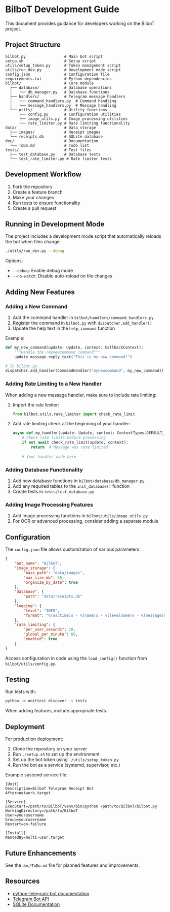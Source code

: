# BilboT Development Guide

This document provides guidance for developers working on the BilboT project.

## Project Structure

```
bilbot.py                 # Main bot script
setup.sh                  # Setup script
utils/setup_token.py      # Token management script
utils/run_dev.py          # Development mode script
config.json               # Configuration file
requirements.txt          # Python dependencies
bilbot/                   # Core module
  ├── database/           # Database operations
  │   └── db_manager.py   # Database functions
  ├── handlers/           # Telegram message handlers
  │   ├── command_handlers.py  # Command handling
  │   └── message_handlers.py  # Message handling
  └── utils/              # Utility functions
      ├── config.py       # Configuration utilities
      ├── image_utils.py  # Image processing utilities
      └── rate_limiter.py # Rate limiting functionality
data/                     # Data storage
  ├── images/             # Receipt images
  └── receipts.db         # SQLite database
doc/                      # Documentation
  └── ToDo.md             # Todo list
tests/                    # Test files
  ├── test_database.py    # Database tests
  └── test_rate_limiter.py # Rate limiter tests
```

## Development Workflow

1. Fork the repository
2. Create a feature branch
3. Make your changes
4. Run tests to ensure functionality
5. Create a pull request

## Running in Development Mode

The project includes a development mode script that automatically reloads the bot when files change:

```bash
./utils/run_dev.py --debug
```

Options:
- `--debug`: Enable debug mode
- `--no-watch`: Disable auto-reload on file changes

## Adding New Features

### Adding a New Command

1. Add the command handler in `bilbot/handlers/command_handlers.py`
2. Register the command in `bilbot.py` with `dispatcher.add_handler()`
3. Update the help text in the `help_command` function

Example:

```python
def my_new_command(update: Update, context: CallbackContext):
    """Handle the /mynewcommand command"""
    update.message.reply_text("This is my new command!")

# In bilbot.py:
dispatcher.add_handler(CommandHandler("mynewcommand", my_new_command))
```

### Adding Rate Limiting to a New Handler

When adding a new message handler, make sure to include rate limiting:

1. Import the rate limiter:
   ```python
   from bilbot.utils.rate_limiter import check_rate_limit
   ```

2. Add rate limiting check at the beginning of your handler:
   ```python
   async def my_handler(update: Update, context: ContextTypes.DEFAULT_TYPE):
       # Check rate limits before processing
       if not await check_rate_limit(update, context):
           return  # Message was rate limited
           
       # Your handler code here
   ```

### Adding Database Functionality

1. Add new database functions in `bilbot/database/db_manager.py`
2. Add any required tables to the `init_database()` function
3. Create tests in `tests/test_database.py`

### Adding Image Processing Features

1. Add image processing functions in `bilbot/utils/image_utils.py`
2. For OCR or advanced processing, consider adding a separate module

## Configuration

The `config.json` file allows customization of various parameters:

```json
{
    "bot_name": "BilboT",
    "image_storage": {
        "base_path": "data/images",
        "max_size_mb": 50,
        "organize_by_date": true
    },
    "database": {
        "path": "data/receipts.db"
    },
    "logging": {
        "level": "INFO",
        "format": "%(asctime)s - %(name)s - %(levelname)s - %(message)s"
    },
    "rate_limiting": {
        "per_user_seconds": 10,
        "global_per_minute": 60,
        "enabled": true
    }
}
```

Access configuration in code using the `load_config()` function from `bilbot/utils/config.py`.

## Testing

Run tests with:

```bash
python -m unittest discover -s tests
```

When adding features, include appropriate tests.

## Deployment

For production deployment:

1. Clone the repository on your server
2. Run `./setup.sh` to set up the environment
3. Set up the bot token using `./utils/setup_token.py`
4. Run the bot as a service (systemd, supervisor, etc.)

Example systemd service file:

```
[Unit]
Description=BilboT Telegram Receipt Bot
After=network.target

[Service]
ExecStart=/path/to/BilboT/venv/bin/python /path/to/BilboT/bilbot.py
WorkingDirectory=/path/to/BilboT
User=yourusername
Group=yourusername
Restart=on-failure

[Install]
WantedBy=multi-user.target
```

## Future Enhancements

See the `doc/ToDo.md` file for planned features and improvements.

## Resources

- [python-telegram-bot documentation](https://python-telegram-bot.readthedocs.io/)
- [Telegram Bot API](https://core.telegram.org/bots/api)
- [SQLite Documentation](https://www.sqlite.org/docs.html)
